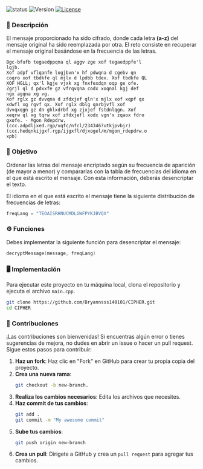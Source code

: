 ![status](https://img.shields.io/badge/status-finished-brightgreen)
![Version](https://img.shields.io/badge/version-v1.0.0-blue)
[![License](https://img.shields.io/badge/licencia-MIT-green)](https://github.com/Bryannsss140101/BinarySearchTree/blob/main/lic/LICENSE.txt)

### 📜 Descripción
El mensaje proporcionado ha sido cifrado, donde cada letra **(a-z)** del mensaje original ha sido reemplazada por otra. El reto consiste en recuperar el mensaje original basándose en la frecuencia de las letras.
```
Bgc-bfufb tegaedppqna ql aggv zge xof tegaedppfe'l
lgjb. 
Xof adpf vflqanfe logjbvn'x hf pdwqna d cgebv qn
coqro xof tbdkfe ql mjlx d lpdbb tdex. Xof tbdkfe QL
XOF HGLL; qx'l kgje vjxk xg fnxfexdqn oqp ge ofe. 
Zgrjl ql d pdxxfe gz vfrqvqna codx xoqnal kgj def 
ngx agqna xg vg. 
Xof rglx gz dvvqna d zfdxjef qln'x mjlx xof xqpf qx
xdwfl xg rgvf qx. Xof rglx dblg qnrbjvfl xof
dvvqxqgn gz dn ghlxdrbf xg zjxjef fstdnlqgn. Xof
xeqrw ql xg tqrw xof zfdxjefl xodx vgn'x zqaox fdro
gxofe. - Mgon Rdepdrw. 
(ccc.adpdljxed.rgp/uqfc/nfcl/234346?utkjpvbjr) 
(ccc.hedqnkijgxf.rgp/ijgxfl/djxogel/m/mgon_rdepdrw.o
xpb) 
```

### 🎯 Objetivo
Ordenar las letras del mensaje encriptado según su frecuencia de aparición (de mayor a menor) y compararlas con la tabla de frecuencias del idioma en el que está escrito el mensaje. Con esta información, deberás desencriptar el texto.

El idioma en el que está escrito el mensaje tiene la siguiente distribución de frecuencias de letras:
```cpp
freqLang = "TEOAISRHNUCMDLGWFPYKJBVQX"
```

### ⚙️ Funciones
Debes implementar la siguiente función para desencriptar el mensaje:
```cpp
decryptMessage(message, freqLang)
```

### 🖥️ Implementación
Para ejecutar este proyecto en tu máquina local, clona el repositorio y ejecuta el archivo `main.cpp`.
```bash
git clone https://github.com/Bryannsss140101/CIPHER.git
cd CIPHER
```

### 🤝 Contribuciones
¡Las contribuciones son bienvenidas! Si encuentras algún error o tienes sugerencias de mejora, no dudes en abrir un issue o hacer un pull request. Sigue estos pasos para contribuir:

1. **Haz un fork**: Haz clic en "Fork" en GitHub para crear tu propia copia del proyecto.
2. **Crea una nueva rama**:
   ```bash
   git checkout -b new-branch.
   ```
4. **Realiza los cambios necesarios**: Edita los archivos que necesites.
5. **Haz commit de tus cambios**:
   ```bash
   git add .
   git commit -m "My awesome commit"
   ```
7. **Sube tus cambios**:
   ```bash
   git push origin new-branch
   ```
9. **Crea un pull**: Dirigete a GitHub y crea un `pull request` para agregar tus cambios.

